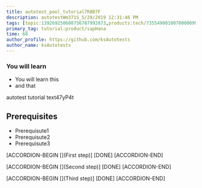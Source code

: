 ```yaml
---
title: autotest_pool_tutorial7R8B7F
description: autotestWm371S_5/29/2019 12:31:46 PM
tags: [topic:139269250608756787992873,products:tech/73554900100700000996,tutorial:experience/advanced]
primary_tag: tutorial:product/sapHana
time: 68
author_profile: https://github.com/ksAutotests
author_name: ksAutotests
---
```

### You will learn
- You will learn this
- and that

autotest tutorial text47yP4t

## Prerequisites
- Prerequisute1
- Prerequisute2
- Prerequisute3

[ACCORDION-BEGIN [](First step)]
[DONE]
[ACCORDION-END]

[ACCORDION-BEGIN [](Second step)]
[DONE]
[ACCORDION-END]

[ACCORDION-BEGIN [](Third step)]
[DONE]
[ACCORDION-END]

